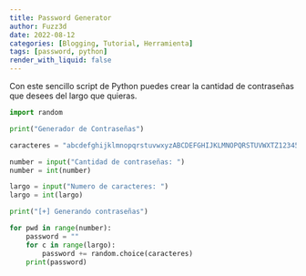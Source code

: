 ```yaml
---
title: Password Generator
author: Fuzz3d
date: 2022-08-12 
categories: [Blogging, Tutorial, Herramienta]
tags: [password, python]
render_with_liquid: false
---
```


Con este sencillo script de Python puedes crear la cantidad de contraseñas que desees del largo que quieras.

```python
import random 

print("Generador de Contraseñas")

caracteres = "abcdefghijklmnopqrstuvwxyzABCDEFGHIJKLMNOPQRSTUVWXTZ1234567890!@#$%^&*().,?~/"

number = input("Cantidad de contraseñas: ")
number = int(number)

largo = input("Numero de caracteres: ")
largo = int(largo)

print("[+] Generando contraseñas")

for pwd in range(number):
    password = ""
    for c in range(largo):
        password += random.choice(caracteres)
    print(password)
```
